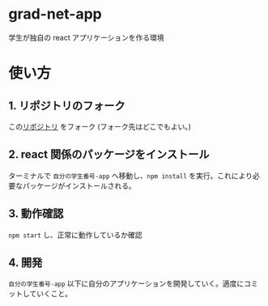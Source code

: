 # grad-net-app

学生が独自の react アプリケーションを作る環境

# 使い方

## 1. リポジトリのフォーク

この[リポジトリ](https://github.com/class-of-grad-net-2023/grad-net-app) をフォーク (フォーク先はどこでもよい。)

## 2. react 関係のパッケージをインストール

ターミナルで `自分の学生番号-app` へ移動し、`npm install` を実行。これにより必要なパッケージがインストールされる。

## 3. 動作確認

`npm start` し、正常に動作しているか確認

## 4. 開発

`自分の学生番号-app` 以下に自分のアプリケーションを開発していく。適度にコミットしていくこと。
